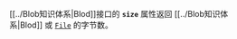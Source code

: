 
[[../Blob知识体系|Blod]]接口的 **`size`** 属性返回 [[../Blob知识体系|Blod]] 或 [`File`](https://developer.mozilla.org/zh-CN/docs/Web/API/File) 的字节数。